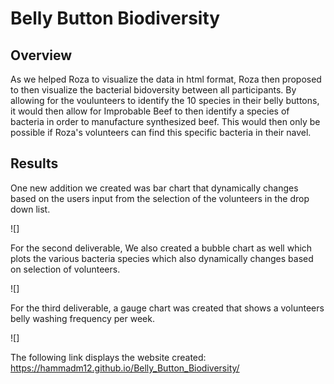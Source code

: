 # Belly Button Biodiversity

## Overview

As we helped Roza to visualize the data in html format, Roza then proposed to then visualize the bacterial bidoversity between all participants. By allowing for the voulunteers to identify the 10 species in their belly buttons, it would then allow for Improbable Beef to then identify a species of bacteria in order to manufacture synthesized beef. This would then only be possible if Roza's volunteers can find this specific bacteria in their navel.

## Results

One new addition we created was bar chart that dynamically changes based on the users input from the selection of the volunteers in the drop down list.

![]

For the second deliverable, We also created a bubble chart as well which plots the various bacteria species which also dynamically changes based on selection of volunteers.

![]

For the third deliverable, a gauge chart was created that shows a volunteers belly washing frequency per week.

![]



The following link displays the website created: https://hammadm12.github.io/Belly_Button_Biodiversity/
